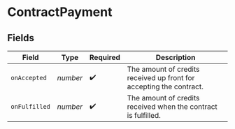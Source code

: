 # ContractPayment


## Fields

| Field                                                               | Type                                                                | Required                                                            | Description                                                         |
| ------------------------------------------------------------------- | ------------------------------------------------------------------- | ------------------------------------------------------------------- | ------------------------------------------------------------------- |
| `onAccepted`                                                        | *number*                                                            | :heavy_check_mark:                                                  | The amount of credits received up front for accepting the contract. |
| `onFulfilled`                                                       | *number*                                                            | :heavy_check_mark:                                                  | The amount of credits received when the contract is fulfilled.      |